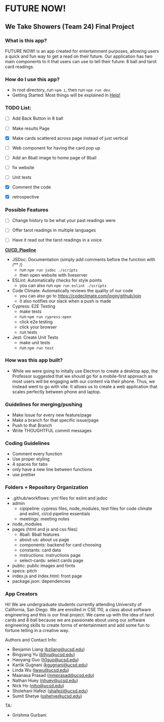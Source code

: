 # FUTURE NOW!

## We Take Showers (Team 24) Final Project

### What is this app?
<!--Name/Title, Main Purpose, Features, Screenshots, Videos -->
FUTURE NOW! is an app created for entertainment purposes, allowing users a quick and fun way to get a read on their future. Our application has two main components to it that users can use to tell their future: 8 ball and tarot card readings.


### How do I use this app?
- In root directory, run `npm i`, then run `npm run dev`. 
- Getting Started: Most things will be explained in [Help!](pages/instructions/index.html) 
  <!--Usage, Examples, API Reference -->


### TODO List:
- [ ] Add Back Button in 8 ball
- [ ] Make results Page
- [x] Make cards scattered across page instead of just vertical
- [ ] Web component for having the card pop up
- [ ] Add an 8ball image to home page of 8ball
- [ ] fix website
- [ ] Unit tests
- [x] Comment the code
- [x] retrospective


### Possible Features
- [ ] Change history to be what your past readings were
- [ ] Offer tarot readings in multiple languages
- [ ] Have it read out the tarot readings in a voice


[**CI/CD_Pipeline**](admin/cipipeline/phase1.mp4)
  - JSDoc: Documentation (simply add comments before the function with /** /)
    - run `npm run jsdoc ./scripts`
    - then open website with liveserver
  - ESLint: Automatically checks for style points
    - you can also run `npm run eslint ./scripts`
  - Code Climate: Automatically reviews the quality of our code
    - you can also go to https://codeclimate.com/login/github/join 
    - it also notifies our slack when a push is made
  - Cypress: E2E Testing
    - make tests
    - run `npm run cypress:open`
    - click e2e testing
    - click your browser
    - run tests
  - Jest: Create Unit Tests
    - make unit tests
    - run `npm run test`   
  

### How was this app built?
 <!-- How Well Built, including quality indicators, badges, coverage, etc.
  Quality Indicators tools: www.codefactor.io
  Talk about how this app was built -->
- While we were going to initally use Electron to create a desktop app, the Professor suggested that we should go for a mobile-first approach as most users will be engaging with our content via their phone. Thus, we instead went to go with vite. It allows us to create a web application that scales perfectly between phone and laptop. 


### Guidelines for merging/pushing
  - Make Issue for every new feature/page
  - Make a branch for that specific issue/page
  - Push to that Branch
  - Write THOUGHTFUL commit messages
  

### Coding Guidelines
  - Comment every function
  - Use proper styling
  - 4 spaces for tabs
  - only have a new line between functions
  - use prettier
  

### Folders + Repository Organization
  - .github/workflows: yml files for eslint and jsdoc
  - admin 
    - cipipeline: cypress files, node_modules, test files for code climate and eslint, ci/cd pipeline essentials
    - meetings: meeting notes
  - node_modules
  - pages (html and js and css files)
    - 8ball: 8ball features
    - about-us: about us page
    - components: backend for card choosing
    - constants: card data
    - instructions: instructions page
    - select-cards: select cards page
  - public: public images and fonts
  - specs: pitch 
  - index.js and index.html: front page
  - package.json: dependencies

### App Creators

Hi! We are undergraduate students currently attending University of California, San Diego. We are enrolled in CSE 110, a class about software engineering and this is our final project. We came up with the idea of tarot cards and 8 ball because we are passionate about using our software engineering skills to create forms of entertainment and add some fun to fortune telling in a creative way.

Authors and Contact Info:
- Benjamin Liang (bzliang@ucsd.edu)
- Bingyang Yu (b9yu@ucsd.edu)
- Haoyang Guo (h1guo@ucsd.edu)
- Kartik Gugnani (kgugnani@ucsd.edu)
- Linda Wu (lwwu@ucsd.edu)
- Maanasa Prasad (mmprasad@ucsd.edu)
- Nathan Huey (nhuey@ucsd.edu)
- Nick Ho (niho@ucsd.edu)
- Sholehani Hafezi (shafezi@ucsd.edu)
- Sumit Shetye (sshetye@ucsd.edu)

TA:
- Grishma Gurbani

